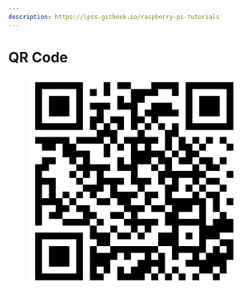 ```yaml
---
description: https://lpss.gitbook.io/raspberry-pi-tutorials
---
```


# QR Code



<figure><img src=".gitbook/assets/qr-code.png" alt=""><figcaption></figcaption></figure>
